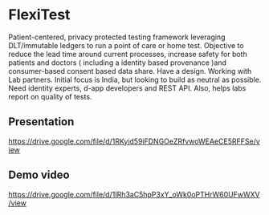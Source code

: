 # FlexiTest
Patient-centered, privacy protected testing framework leveraging DLT/immutable ledgers to run a point of care or home test. Objective to reduce the lead time around current processes, increase safety for both patients and doctors ( including a identity based provenance )and consumer-based consent based data share. Have a design. Working with Lab partners. Initial focus is India, but looking to build as neutral as possible. Need identity experts, d-app developers and REST API. Also, helps labs report on quality of tests.

## Presentation
https://drive.google.com/file/d/1RKyid59iFDNGOeZRfvwoWEAeCE5RFFSe/view


## Demo video 
https://drive.google.com/file/d/1IRh3aC5hpP3xY_oWk0oPTHrW60UFwWXV/view
